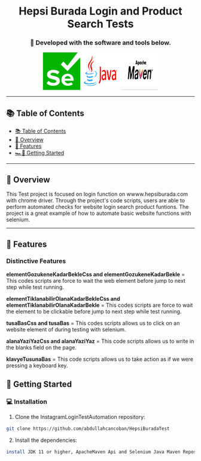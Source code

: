 <div align="center">
<h1 align="center">
<br>
Hepsi Burada Login and Product Search Tests
</h1>
<h3 align="center">🚀 Developed with the software and tools below.</h3>
<p align="center">
<img src="images/selenium.png" alt="java" width="100" height="100">
<img src="images/java.jpg" alt="java" width="100" height="100">
<img src="images/maven.jpg" alt="java" width="100" height="100">
</div>

---

## 📚 Table of Contents
- [📚 Table of Contents](#-table-of-contents)
- [📍 Overview](#-introdcution)
- [🔮 Features](#-features)
- [🏎💨 Getting Started](#-getting-started)
---


## 📍 Overview

This Test project is focused on login function on wwww.hepsiburada.com with chrome driver. Through the project's code scripts, users are able to perform automated checks for website login search product funtions.  The project is a great example of how to automate basic website functions with selenium.


 ---

## 🔮 Features

### Distinctive Features

**elementGozukeneKadarBekleCss and elementGozukeneKadarBekle** = This codes scripts are force to wait the web element before jump to next step while test running.


**elementTiklanabilirOlanaKadarBekleCss and elementTiklanabilirOlanaKadarBekle** = This codes scripts are force to wait the element to be clickable before jump to next step while test running.

**tusaBasCss and tusaBas** = This codes scripts allows us to click on an website element of during testing with selenium.

**alanaYaziYazCss and alanaYaziYaz** = This code scripts  allows us to write in the blanks field on the page.

**klavyeTusunaBas** = This code scripts  allows us to take action as if we were pressing a keyboard key.

## 🚀 Getting Started

### 💻 Installation

1. Clone the InstagramLoginTestAutomation repository:
```sh
git clone https://github.com/abdullahcancoban/HepsiBuradaTest
```
2. Install the dependencies:
```sh
install JDK 11 or higher, ApacheMaven Api and Selenium Java Maven Repository
```
